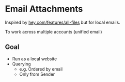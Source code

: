 # Email Attachments

Inspired by
[hey.com/features/all-files](https://www.hey.com/features/all-files/) but for
local emails.

To work across multiple accounts (unified email)

## Goal

- Run as a local website
- Querying
  - e.g. Ordered by email
  - Only from Sender
